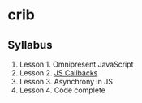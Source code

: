 # crib

## Syllabus
1. Lesson 1. Omnipresent JavaScript
2. Lesson 2. [JS Callbacks](https://github.com/olegkleiman/crib/blob/master/lesson1/readme.md)
3. Lesson 3. Asynchrony in JS
4. Lesson 4. Code complete
